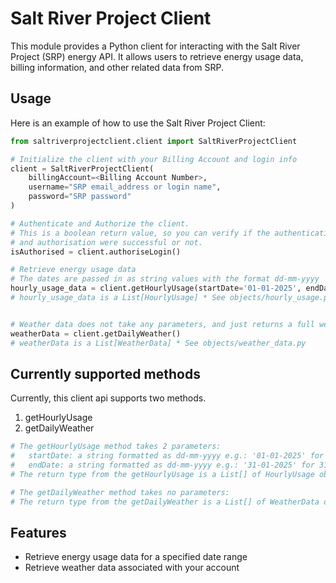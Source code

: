 # Salt River Project Client

This module provides a Python client for interacting with the Salt River Project (SRP) energy API. It allows users to retrieve energy usage data, billing information, and other related data from SRP.

## Usage

Here is an example of how to use the Salt River Project Client:

```python
from saltriverprojectclient.client import SaltRiverProjectClient

# Initialize the client with your Billing Account and login info
client = SaltRiverProjectClient(
    billingAccount=<Billing Account Number>,
    username="SRP email_address or login name",
    password="SRP password"
)

# Authenticate and Authorize the client.
# This is a boolean return value, so you can verify if the authentication
# and authorisation were successful or not.
isAuthorised = client.authoriseLogin()

# Retrieve energy usage data
# The dates are passed in as string values with the format dd-mm-yyyy
hourly_usage_data = client.getHourlyUsage(startDate='01-01-2025', endDate='01-05-2025')
# hourly_usage_data is a List[HourlyUsage] * See objects/hourly_usage.py


# Weather data does not take any parameters, and just returns a full weather dataset.
weatherData = client.getDailyWeather()
# weatherData is a List[WeatherData] * See objects/weather_data.py
```

## Currently supported methods

Currently, this client api supports two methods.
1. getHourlyUsage
1. getDailyWeather

```python
# The getHourlyUsage method takes 2 parameters:
#   startDate: a string formatted as dd-mm-yyyy e.g.: '01-01-2025' for 1 Jan 2025
#   endDate: a string formatted as dd-mm-yyyy e.g.: '31-01-2025' for 31 Jan 2025
# The return type from the getHourlyUsage is a List[] of HourlyUsage objects.

# The getDailyWeather method takes no parameters:
# The return type from the getDailyWeather is a List[] of WeatherData objects.
```

## Features

- Retrieve energy usage data for a specified date range
- Retrieve weather data associated with your account
